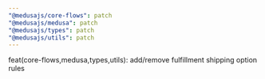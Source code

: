 ```yaml
---
"@medusajs/core-flows": patch
"@medusajs/medusa": patch
"@medusajs/types": patch
"@medusajs/utils": patch
---
```


feat(core-flows,medusa,types,utils): add/remove fulfillment shipping option rules
